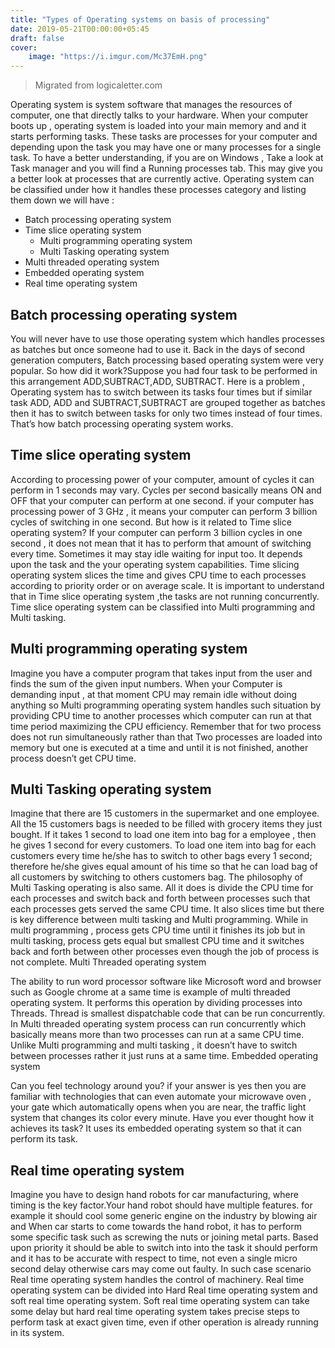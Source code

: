 ```yaml
---
title: "Types of Operating systems on basis of processing"
date: 2019-05-21T00:00:00+05:45 
draft: false
cover:
    image: "https://i.imgur.com/Mc37EmH.png"
---
```

> Migrated from logicaletter.com 



Operating system is system software that manages the resources of computer, one that directly talks to your hardware. When your computer boots up , operating system is loaded into your main memory and and it starts performing tasks. These tasks are processes for your computer and depending upon the task you may have one or many processes for a single task. To have a better understanding, if you are on Windows , Take a look at Task manager and you will find a Running processes tab. This may give you a better look at  processes that are currently active. Operating system can be classified under  how it handles these processes category and listing them down we will have :

- Batch processing operating system
- Time slice operating system
    - Multi programming operating system
    - Multi Tasking operating system
- Multi threaded operating system
- Embedded operating system
- Real time operating system

## Batch processing operating system

You will never have to use those operating system which handles processes as batches but once someone had to use it. Back in the days of second generation computers, Batch processing based operating system were very popular. So how did it work?Suppose you had four task to be performed in this arrangement ADD,SUBTRACT,ADD, SUBTRACT. Here is a problem , Operating system has to switch between its tasks four times but if similar task ADD, ADD and SUBTRACT,SUBTRACT are grouped together as batches  then it has to switch between tasks for only two times instead of four times. That’s how batch processing operating system works.

## Time slice operating system

According to processing power of your computer, amount of cycles it can perform in 1 seconds may vary. Cycles per second basically means  ON and OFF  that your computer can perform at one second. if your computer has processing power of 3 GHz , it means your computer can perform 3 billion cycles of switching in one second. But how is it related to Time slice operating system? If your computer can perform 3 billion cycles in one second , it does not mean that it has to perform that amount of switching every time. Sometimes it may stay idle waiting for input too. It depends upon the task and the your operating system  capabilities. Time slicing operating system slices the time and gives CPU time to each processes according to priority order or on average scale. It is important to understand that in Time slice operating system ,the tasks are not running concurrently. Time slice operating system can be classified into  Multi programming and Multi tasking.

## Multi programming operating system


Imagine you have a computer program that takes input from the user and finds the sum of the given input numbers. When your Computer is demanding input , at that moment CPU may remain idle without doing anything so Multi programming operating system handles such  situation by providing CPU time to another processes which computer can run at that time period maximizing the CPU efficiency. Remember that for two process does not run simultaneously rather than that Two processes are loaded into memory but one is executed at a time and until it is not finished, another process doesn’t get CPU time.

## Multi Tasking operating system

Imagine that there  are 15 customers  in the supermarket and one employee. All the 15 customers bags is needed to be filled with grocery items they just bought. If it takes 1 second to load one item into bag for a employee , then he gives 1 second for every customers. To load one item into bag for each customers every time he/she has to switch to other bags every 1 second; therefore he/she gives equal amount of his time so that he can load bag of all customers by switching to others customers bag. The philosophy of Multi Tasking operating is also same. All it does is divide the CPU time for each processes and switch back and forth between processes such that each processes gets served the same CPU time. It also slices time but there is key difference between multi tasking and Multi programming. While in multi programming , process gets CPU time until it finishes its job but in multi tasking, process gets equal but smallest CPU time and it switches back and forth between other processes even though the job of process is not complete.
Multi Threaded operating system

The ability to run word processor software like Microsoft word and browser such as Google chrome at a same time is example of multi threaded operating system. It performs this operation by dividing processes into Threads. Thread is smallest dispatchable code that can be run concurrently. In Multi threaded operating system  process can run concurrently which basically means more than two processes can run at a same CPU time. Unlike Multi programming and multi tasking , it doesn’t have to switch between processes rather it just runs at a same time.
Embedded operating system

Can you feel technology around you? if your answer is yes then you are familiar with technologies that can even automate your microwave oven , your gate which automatically opens when you are near, the traffic light system that changes its color every minute. Have you ever thought how it achieves its task? It uses its embedded operating system so that it can perform its task.

## Real time operating system

Imagine you have to design hand robots for car manufacturing, where timing is the key factor.Your hand robot should have multiple features. for example it should cool some generic engine on the industry by blowing air and When car starts to come towards the hand robot, it has to perform some specific task such as screwing the nuts or joining metal parts. Based upon priority it should be able to switch into into the task it should perform and it has to be accurate with respect to time, not even a single micro second delay otherwise cars may come out faulty. In such case scenario Real time operating system handles the control of machinery. Real time operating system can be divided into  Hard Real time operating system and soft real time operating system. Soft real time operating system can take some delay but hard real time operating system takes precise steps to perform task at exact given time, even if other operation is already running in its system.
